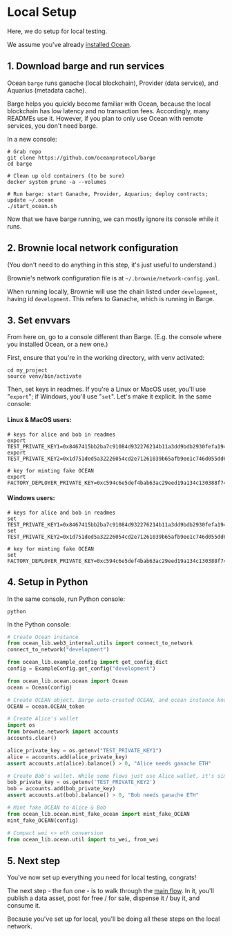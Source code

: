 <!--
Copyright 2022 Ocean Protocol Foundation
SPDX-License-Identifier: Apache-2.0
-->

# Local Setup

Here, we do setup for local testing.

We assume you've already [installed Ocean](install.md).

## 1. Download barge and run services

Ocean `barge` runs ganache (local blockchain), Provider (data service), and Aquarius (metadata cache).

Barge helps you quickly become familiar with Ocean, because the local blockchain has low latency and no transaction fees. Accordingly, many READMEs use it. However, if you plan to only use Ocean with remote services, you don't need barge.

In a new console:

```console
# Grab repo
git clone https://github.com/oceanprotocol/barge
cd barge

# Clean up old containers (to be sure)
docker system prune -a --volumes

# Run barge: start Ganache, Provider, Aquarius; deploy contracts; update ~/.ocean
./start_ocean.sh
```

Now that we have barge running, we can mostly ignore its console while it runs.

## 2. Brownie local network configuration

(You don't need to do anything in this step, it's just useful to understand.)

Brownie's network configuration file is at `~/.brownie/network-config.yaml`.

When running locally, Brownie will use the chain listed under `development`, having id `development`. This refers to Ganache, which is running in Barge.

## 3. Set envvars

From here on, go to a console different than Barge. (E.g. the console where you installed Ocean, or a new one.)

First, ensure that you're in the working directory, with venv activated:

```console
cd my_project
source venv/bin/activate
```

Then, set keys in readmes. If you're a Linux or MacOS user, you'll use "`export`"; if Windows, you'll use "`set`". Let's make it explicit. In the same console:

#### Linux & MacOS users:
```console
# keys for alice and bob in readmes
export TEST_PRIVATE_KEY1=0x8467415bb2ba7c91084d932276214b11a3dd9bdb2930fefa194b666dd8020b99
export TEST_PRIVATE_KEY2=0x1d751ded5a32226054cd2e71261039b65afb9ee1c746d055dd699b1150a5befc

# key for minting fake OCEAN
export FACTORY_DEPLOYER_PRIVATE_KEY=0xc594c6e5def4bab63ac29eed19a134c130388f74f019bc74b8f4389df2837a58
```

#### Windows users:
```console
# keys for alice and bob in readmes
set TEST_PRIVATE_KEY1=0x8467415bb2ba7c91084d932276214b11a3dd9bdb2930fefa194b666dd8020b99
set TEST_PRIVATE_KEY2=0x1d751ded5a32226054cd2e71261039b65afb9ee1c746d055dd699b1150a5befc

# key for minting fake OCEAN
set FACTORY_DEPLOYER_PRIVATE_KEY=0xc594c6e5def4bab63ac29eed19a134c130388f74f019bc74b8f4389df2837a58
```

## 4. Setup in Python

In the same console, run Python console:
```console
python
```

In the Python console:
```python
# Create Ocean instance
from ocean_lib.web3_internal.utils import connect_to_network
connect_to_network("development")

from ocean_lib.example_config import get_config_dict
config = ExampleConfig.get_config("development")

from ocean_lib.ocean.ocean import Ocean
ocean = Ocean(config)

# Create OCEAN object. Barge auto-created OCEAN, and ocean instance knows
OCEAN = ocean.OCEAN_token

# Create Alice's wallet
import os
from brownie.network import accounts
accounts.clear()

alice_private_key = os.getenv("TEST_PRIVATE_KEY1")
alice = accounts.add(alice_private_key)
assert accounts.at(alice).balance() > 0, "Alice needs ganache ETH"

# Create Bob's wallet. While some flows just use Alice wallet, it's simpler to do all here.
bob_private_key = os.getenv('TEST_PRIVATE_KEY2')
bob = accounts.add(bob_private_key)
assert accounts.at(bob).balance() > 0, "Bob needs ganache ETH"

# Mint fake OCEAN to Alice & Bob
from ocean_lib.ocean.mint_fake_ocean import mint_fake_OCEAN
mint_fake_OCEAN(config)

# Compact wei <> eth conversion
from ocean_lib.ocean.util import to_wei, from_wei
```

## 5. Next step

You've now set up everything you need for local testing, congrats!

The next step - the fun one - is to walk through the [main flow](main-flow.md). In it, you'll publish a data asset, post for free / for sale, dispense it / buy it, and consume it.

Because you've set up for local, you'll be doing all these steps on the local network.
